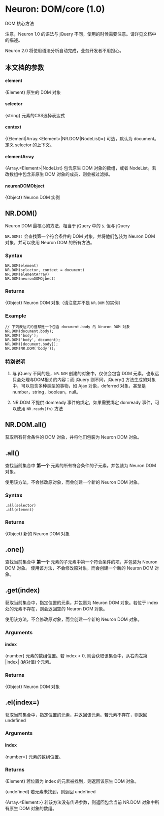 Neuron: DOM/core (1.0)
====
DOM 核心方法

注意，Neuron 1.0 的语法与 jQuery 不同，使用的时候需要注意。请详见文档中的描述。

Neuron 2.0 将使用语法分析自动完成，业务开发者不用担心。

本文档的参数
----

#### element
{Element} 原生的 DOM 对象

#### selector
{string} 元素的CSS选择表达式

#### context
{(Element|Array.\<Element\>|NR.DOM|NodeList)=} 可选，默认为 document。定义 selector 的上下文。

#### elementArray
{Array.\<Element\>|NodeList} 包含原生 DOM 对象的数组，或者 NodeList。若改数组中包含非原生 DOM 对象的成员，则会被过滤掉。

#### neuronDOMObject
{Object} Neuron DOM 实例


NR.DOM()
----

Neuron DOM 最核心的方法，相当于 jQuery 中的 `$`. 但与 jQuery

`NR.DOM()` 会查找第一个符合条件的 DOM 对象，并将他们包装为 Neuron DOM 对象，并可以使用 Neuron DOM 的所有方法。


### Syntax
	
	NR.DOM(element)
	NR.DOM(selector, context = document)
	NR.DOM(elementArray)
	NR.DOM(neuronDOMOjbect)


### Returns
{Object} Neuron DOM 对象（请注意并不是 `NR.DOM` 的实例）

### Example

	// 下列表达式的值都是一个包含 document.body 的 Neuron DOM 对象
	NR.DOM(document.body);
	NR.DOM('body');
	NR.DOM('body', document);
	NR.DOM([document.body]);
	NR.DOM(NR.DOM('body'));
	
### 特别说明
1. 与 jQuery 不同的是，`NR.DOM` 创建的对象中，仅仅会包含 DOM 元素，也永远只会处理与DOM相关的内容；而 jQuery 则不同，jQuery() 方法生成的对象中，可以包含多种类型的事物，如 Ajax 对象，deferred 对象，甚至是 number，string，boolean，null。

2. NR.DOM 不提供 domready 事件的绑定，如果需要绑定 domready 事件，可以使用 `NR.ready(fn)` 方法


NR.DOM.all()
----
获取所有符合条件的 DOM 对象，并将他们包装为 Neuron DOM 对象。



.all()
----
查找当前集合中 **第一个** 元素的所有符合条件的子元素，并包装为 Neuron DOM 对象。

使用该方法，不会修改原对象，而会创建一个新的 Neuron DOM 对象。

### Syntax
	.all(selector)
	.all(element)

### Returns
{Object} 新的 Neuron DOM 对象


.one()
----
查找当前集合中 **第一个** 元素的子元素中第一个符合条件的项，并包装为 Neuron DOM 对象。
使用该方法，不会修改原对象，而会创建一个新的 Neuron DOM 对象。
	

.get(index)
----

获取当前集合中，指定位置的元素，并包裹为 Neuron DOM 对象。若位于 index 处的元素不存在，则会返回空的 Neuron DOM 对象。

使用该方法，不会修改原对象，而会创建一个新的 Neuron DOM 对象。

### Arguments
#### index
{number} 元素的数组位置。若 index < 0, 则会获取该集合中，从右向左第 |index| (绝对值)个元素。

### Returns
{Object} Neuron DOM 对象

.el(index=)
----

获取当前集合中，指定位置的元素，并返回该元素。若元素不存在，则返回 undefined

### Arguments
#### index
{number=} 元素的数组位置。

### Returns
{Element} 若位置为 index 的元素被找到，则返回该原生 DOM 对象。

{undefined} 若元素未找到，则返回 undefined

{Array.\<Element\>} 若该方法没有传递参数，则返回包含当前 NR.DOM 对象中所有原生 DOM 对象的数组。
